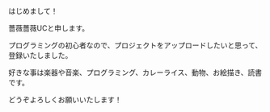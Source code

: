 はじめまして！

薔薇薔薇UCと申します。

プログラミングの初心者なので、プロジェクトをアップロードしたいと思って、登録いたしました。

好きな事は楽器や音楽、プログラミング、カレーライス、動物、お絵描き、読書です。

どうぞよろしくお願いいたします！
